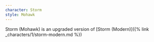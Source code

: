 ```yaml
---
character: Storm
style: Mohawk
---
```

Storm (Mohawk) is an upgraded version of [Storm (Modern)]({% link _characters/1/storm-modern.md %})
